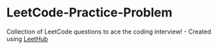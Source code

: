 # LeetCode-Practice-Problem
Collection of LeetCode questions to ace the coding interview! - Created using [LeetHub](https://github.com/QasimWani/LeetHub)
